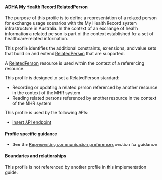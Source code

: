 #### ADHA My Health Record RelatedPerson
The purpose of this profile is to define a representation of a related person for exchange usage scenarios with the My Health Record system infrastructure in Australia.
In the context of an exchange of health information a related person is part of the context established for a set of healthcare-related information.

This profile identifies the additional constraints, extensions, and value sets that build on and extend [RelatedPerson](http://hl7.org/fhir/R4/relatedperson.html) that are supported. 

A [RelatedPerson](http://hl7.org/fhir/R4/relatedperson.html) resource is used within the context of a referencing resource. 

This profile is designed to set a RelatedPerson standard:
* Recording or updating a related person referenced by another resource in the context of the MHR system
* Reading related persons referenced by another resource in the context of the MHR system

This profile is used by the following APIs:
* [insert API endpoint](StructureDefinition-TBD-1.html)

#### Profile specific guidance
- See the [Representing communication preferences](guidance.html#representing-communication-preferences) section for guidance


#### Boundaries and relationships
This profile is not referenced by another profile in this implementation guide.  